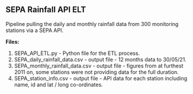 __SEPA Rainfall API ELT__
---

Pipeline pulling the daily and monthly rainfall data from 300 monitoring stations via a SEPA API.  

__Files:__
1. SEPA_API_ETL.py - Python file for the ETL process.
2. SEPA_daily_rainfall_data.csv - output file - 12 months data to 30/05/21.
3. SEPA_monthly_rainfall_data.csv - output file - figures from at furthest 2011 on, some stations were not providing data for the full duration.
4. SEPA_station_info.csv - output file - API data for each station including name, id and lat / long co-ordinates. 

